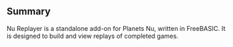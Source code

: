 ## Summary
Nu Replayer is a standalone add-on for Planets Nu, written in FreeBASIC. It is designed to build and view replays of completed games.
